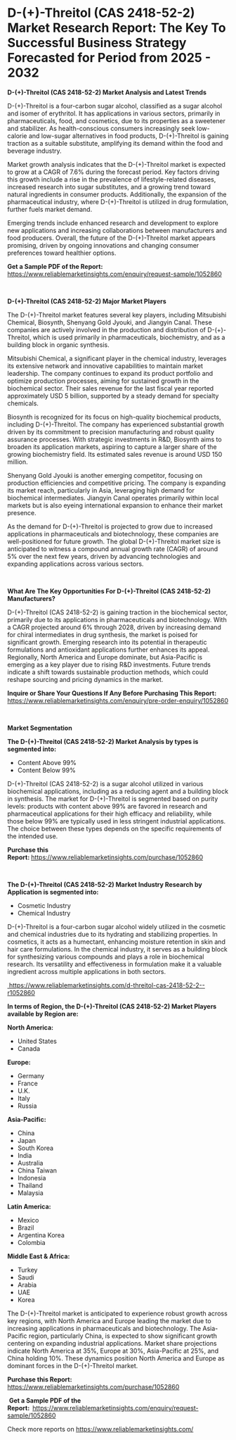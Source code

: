<p><h1>D-(+)-Threitol (CAS 2418-52-2) Market Research Report: The Key To Successful Business Strategy Forecasted for Period from 2025 - 2032</h1></p><p><strong>D-(+)-Threitol (CAS 2418-52-2) Market Analysis and Latest Trends</strong></p>
<p><p>D-(+)-Threitol is a four-carbon sugar alcohol, classified as a sugar alcohol and isomer of erythritol. It has applications in various sectors, primarily in pharmaceuticals, food, and cosmetics, due to its properties as a sweetener and stabilizer. As health-conscious consumers increasingly seek low-calorie and low-sugar alternatives in food products, D-(+)-Threitol is gaining traction as a suitable substitute, amplifying its demand within the food and beverage industry.</p><p>Market growth analysis indicates that the D-(+)-Threitol market is expected to grow at a CAGR of 7.6% during the forecast period. Key factors driving this growth include a rise in the prevalence of lifestyle-related diseases, increased research into sugar substitutes, and a growing trend toward natural ingredients in consumer products. Additionally, the expansion of the pharmaceutical industry, where D-(+)-Threitol is utilized in drug formulation, further fuels market demand.</p><p>Emerging trends include enhanced research and development to explore new applications and increasing collaborations between manufacturers and food producers. Overall, the future of the D-(+)-Threitol market appears promising, driven by ongoing innovations and changing consumer preferences toward healthier options.</p></p>
<p><strong>Get a Sample PDF of the Report:&nbsp;</strong> <a href="https://www.reliablemarketinsights.com/enquiry/request-sample/1052860?utm_campaign=3531&utm_medium=2&utm_source=Github&utm_content=ia&utm_term=22032025&utm_id=d-threitol-cas-2418-52-2">https://www.reliablemarketinsights.com/enquiry/request-sample/1052860</a></p>
<p>&nbsp;</p>
<p><strong>D-(+)-Threitol (CAS 2418-52-2) Major Market Players</strong></p>
<p><p>The D-(+)-Threitol market features several key players, including Mitsubishi Chemical, Biosynth, Shenyang Gold Jyouki, and Jiangyin Canal. These companies are actively involved in the production and distribution of D-(+)-Threitol, which is used primarily in pharmaceuticals, biochemistry, and as a building block in organic synthesis.</p><p>Mitsubishi Chemical, a significant player in the chemical industry, leverages its extensive network and innovative capabilities to maintain market leadership. The company continues to expand its product portfolio and optimize production processes, aiming for sustained growth in the biochemical sector. Their sales revenue for the last fiscal year reported approximately USD 5 billion, supported by a steady demand for specialty chemicals.</p><p>Biosynth is recognized for its focus on high-quality biochemical products, including D-(+)-Threitol. The company has experienced substantial growth driven by its commitment to precision manufacturing and robust quality assurance processes. With strategic investments in R&D, Biosynth aims to broaden its application markets, aspiring to capture a larger share of the growing biochemistry field. Its estimated sales revenue is around USD 150 million.</p><p>Shenyang Gold Jyouki is another emerging competitor, focusing on production efficiencies and competitive pricing. The company is expanding its market reach, particularly in Asia, leveraging high demand for biochemical intermediates. Jiangyin Canal operates primarily within local markets but is also eyeing international expansion to enhance their market presence.</p><p>As the demand for D-(+)-Threitol is projected to grow due to increased applications in pharmaceuticals and biotechnology, these companies are well-positioned for future growth. The global D-(+)-Threitol market size is anticipated to witness a compound annual growth rate (CAGR) of around 5% over the next few years, driven by advancing technologies and expanding applications across various sectors.</p></p>
<p>&nbsp;</p>
<p><strong>What Are The Key Opportunities For D-(+)-Threitol (CAS 2418-52-2) Manufacturers?</strong></p>
<p><p>D-(+)-Threitol (CAS 2418-52-2) is gaining traction in the biochemical sector, primarily due to its applications in pharmaceuticals and biotechnology. With a CAGR projected around 6% through 2028, driven by increasing demand for chiral intermediates in drug synthesis, the market is poised for significant growth. Emerging research into its potential in therapeutic formulations and antioxidant applications further enhances its appeal. Regionally, North America and Europe dominate, but Asia-Pacific is emerging as a key player due to rising R&D investments. Future trends indicate a shift towards sustainable production methods, which could reshape sourcing and pricing dynamics in the market.</p></p>
<p><strong>Inquire or Share Your Questions If Any Before Purchasing This Report:</strong> <a href="https://www.reliablemarketinsights.com/enquiry/pre-order-enquiry/1052860?utm_campaign=3531&utm_medium=2&utm_source=Github&utm_content=ia&utm_term=22032025&utm_id=d-threitol-cas-2418-52-2">https://www.reliablemarketinsights.com/enquiry/pre-order-enquiry/1052860</a></p>
<p>&nbsp;</p>
<p><strong>Market Segmentation</strong></p>
<p><strong>The D-(+)-Threitol (CAS 2418-52-2) Market Analysis by types is segmented into:</strong></p>
<p><ul><li>Content Above 99%</li><li>Content Below 99%</li></ul></p>
<p><p>D-(+)-Threitol (CAS 2418-52-2) is a sugar alcohol utilized in various biochemical applications, including as a reducing agent and a building block in synthesis. The market for D-(+)-Threitol is segmented based on purity levels: products with content above 99% are favored in research and pharmaceutical applications for their high efficacy and reliability, while those below 99% are typically used in less stringent industrial applications. The choice between these types depends on the specific requirements of the intended use.</p></p>
<p><strong>Purchase this Report:&nbsp;</strong><a href="https://www.reliablemarketinsights.com/purchase/1052860?utm_campaign=3531&utm_medium=2&utm_source=Github&utm_content=ia&utm_term=22032025&utm_id=d-threitol-cas-2418-52-2">https://www.reliablemarketinsights.com/purchase/1052860</a></p>
<p>&nbsp;</p>
<p><strong>The D-(+)-Threitol (CAS 2418-52-2) Market Industry Research by Application is segmented into:</strong></p>
<p><ul><li>Cosmetic Industry</li><li>Chemical Industry</li></ul></p>
<p><p>D-(+)-Threitol is a four-carbon sugar alcohol widely utilized in the cosmetic and chemical industries due to its hydrating and stabilizing properties. In cosmetics, it acts as a humectant, enhancing moisture retention in skin and hair care formulations. In the chemical industry, it serves as a building block for synthesizing various compounds and plays a role in biochemical research. Its versatility and effectiveness in formulation make it a valuable ingredient across multiple applications in both sectors.</p></p>
<p><a href="https://www.reliablemarketinsights.com/d-threitol-cas-2418-52-2--r1052860?utm_campaign=3531&utm_medium=2&utm_source=Github&utm_content=ia&utm_term=22032025&utm_id=d-threitol-cas-2418-52-2">&nbsp;https://www.reliablemarketinsights.com/d-threitol-cas-2418-52-2--r1052860</a></p>
<p><strong>In terms of Region, the D-(+)-Threitol (CAS 2418-52-2) Market Players available by Region are:</strong></p>
<p>
    <p> <strong> North America: </strong>
        <ul>
            <li>United States</li>
            <li>Canada</li>
        </ul>
        </p> 
    <p> <strong> Europe: </strong>
        <ul>
            <li>Germany</li>
            <li>France</li>
            <li>U.K.</li>
            <li>Italy</li>
            <li>Russia</li>
        </ul>
        </p> 
    <p> <strong> Asia-Pacific: </strong>
        <ul>
            <li>China</li>
            <li>Japan</li>
            <li>South Korea</li>
            <li>India</li>
            <li>Australia</li>
            <li>China Taiwan</li>
            <li>Indonesia</li>
            <li>Thailand</li>
            <li>Malaysia</li>
        </ul>
        </p> 
    <p> <strong> Latin America: </strong>
        <ul>
            <li>Mexico</li>
            <li>Brazil</li>
            <li>Argentina Korea</li>
            <li>Colombia</li>
        </ul>
        </p> 
    <p> <strong> Middle East & Africa: </strong>
        <ul>
            <li>Turkey</li>
            <li>Saudi</li>
            <li>Arabia</li>
            <li>UAE</li>
            <li>Korea</li>
        </ul>
    </p>
    </p>
<p><p>The D-(+)-Threitol market is anticipated to experience robust growth across key regions, with North America and Europe leading the market due to increasing applications in pharmaceuticals and biotechnology. The Asia-Pacific region, particularly China, is expected to show significant growth centering on expanding industrial applications. Market share projections indicate North America at 35%, Europe at 30%, Asia-Pacific at 25%, and China holding 10%. These dynamics position North America and Europe as dominant forces in the D-(+)-Threitol market.</p></p>
<p><strong>Purchase this Report: </strong><a href="https://www.reliablemarketinsights.com/purchase/1052860?utm_campaign=3531&utm_medium=2&utm_source=Github&utm_content=ia&utm_term=22032025&utm_id=d-threitol-cas-2418-52-2">https://www.reliablemarketinsights.com/purchase/1052860</a></p>
<p>&nbsp;<strong>Get a Sample PDF of the Report:&nbsp;&nbsp;</strong><a href="https://www.reliablemarketinsights.com/enquiry/request-sample/1052860?utm_campaign=3531&utm_medium=2&utm_source=Github&utm_content=ia&utm_term=22032025&utm_id=d-threitol-cas-2418-52-2">https://www.reliablemarketinsights.com/enquiry/request-sample/1052860</a></p>
<p><strong></strong></p>
<p>Check more reports on <a href="https://www.reliablemarketinsights.com/?utm_campaign=3531&utm_medium=2&utm_source=Github&utm_content=ia&utm_term=22032025&utm_id=d-threitol-cas-2418-52-2">https://www.reliablemarketinsights.com/</a></p>